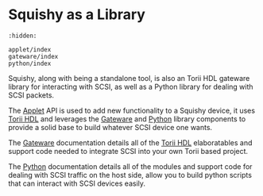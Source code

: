 # Squishy as a Library

```{toctree}
:hidden:

applet/index
gateware/index
python/index

```

Squishy, along with being a standalone tool, is also an Torii HDL gateware library for interacting with SCSI, as well as a Python library for dealing with SCSI packets.

The [Applet] API is used to add new functionality to a Squishy device, it uses [Torii HDL] and leverages the [Gateware] and [Python] library components to provide a solid base to build whatever SCSI device one wants.

The [Gateware] documentation details all of the [Torii HDL] elaboratables and support code needed to integrate SCSI into your own Torii based project.

The [Python] documentation details all of the modules and support code for dealing with SCSI traffic on the host side, allow you to build python scripts that can interact with SCSI devices easily.

[Applet]: ./applet/index.md
[Gateware]: ./gateware/index.md
[Python]: ./python/index.md

[Torii HDL]: https://torii.shmdn.link/

